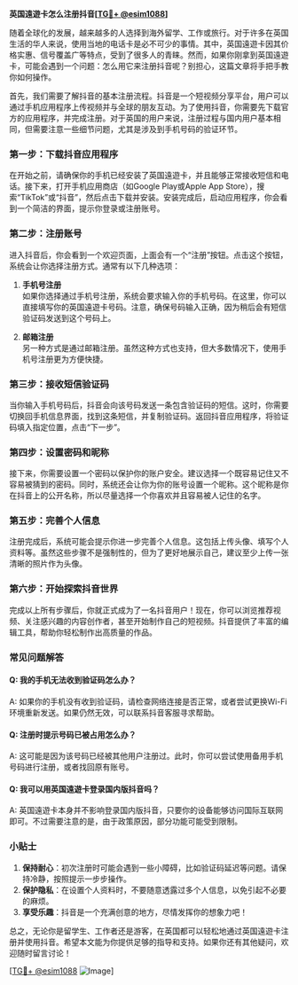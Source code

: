 **英国遠遊卡怎么注册抖音[[TG💪+ @esim1088](https://t.me/s/esim1088)]**

随着全球化的发展，越来越多的人选择到海外留学、工作或旅行。对于许多在英国生活的华人来说，使用当地的电话卡是必不可少的事情。其中，英国遠遊卡因其价格实惠、信号覆盖广等特点，受到了很多人的青睐。然而，如果你刚拿到英国遠遊卡，可能会遇到一个问题：怎么用它来注册抖音呢？别担心，这篇文章将手把手教你如何操作。

首先，我们需要了解抖音的基本注册流程。抖音是一个短视频分享平台，用户可以通过手机应用程序上传视频并与全球的朋友互动。为了使用抖音，你需要先下载官方的应用程序，并完成注册。对于英国的用户来说，注册过程与国内用户基本相同，但需要注意一些细节问题，尤其是涉及到手机号码的验证环节。

### **第一步：下载抖音应用程序**

在开始之前，请确保你的手机已经安装了英国遠遊卡，并且能够正常接收短信和电话。接下来，打开手机应用商店（如Google Play或Apple App Store），搜索“TikTok”或“抖音”，然后点击下载并安装。安装完成后，启动应用程序，你会看到一个简洁的界面，提示你登录或注册账号。

### **第二步：注册账号**

进入抖音后，你会看到一个欢迎页面，上面会有一个“注册”按钮。点击这个按钮，系统会让你选择注册方式。通常有以下几种选项：

1. **手机号注册**  
   如果你选择通过手机号注册，系统会要求输入你的手机号码。在这里，你可以直接填写你的英国遠遊卡号码。注意，确保号码输入正确，因为稍后会有短信验证码发送到这个号码上。

2. **邮箱注册**  
   另一种方式是通过邮箱注册。虽然这种方式也支持，但大多数情况下，使用手机号注册更为方便快捷。

### **第三步：接收短信验证码**

当你输入手机号码后，抖音会向该号码发送一条包含验证码的短信。这时，你需要切换回手机信息界面，找到这条短信，并复制验证码。返回抖音应用程序，将验证码填入指定位置，点击“下一步”。

### **第四步：设置密码和昵称**

接下来，你需要设置一个密码以保护你的账户安全。建议选择一个既容易记住又不容易被猜到的密码。同时，系统还会让你为你的账号设置一个昵称。这个昵称是你在抖音上的公开名称，所以尽量选择一个你喜欢并且容易被人记住的名字。

### **第五步：完善个人信息**

注册完成后，系统可能会提示你进一步完善个人信息。这包括上传头像、填写个人资料等。虽然这些步骤不是强制性的，但为了更好地展示自己，建议至少上传一张清晰的照片作为头像。

### **第六步：开始探索抖音世界**

完成以上所有步骤后，你就正式成为了一名抖音用户！现在，你可以浏览推荐视频、关注感兴趣的内容创作者，甚至开始制作自己的短视频。抖音提供了丰富的编辑工具，帮助你轻松制作出高质量的作品。

### **常见问题解答**

#### Q: 我的手机无法收到验证码怎么办？
A: 如果你的手机没有收到验证码，请检查网络连接是否正常，或者尝试更换Wi-Fi环境重新发送。如果仍然无效，可以联系抖音客服寻求帮助。

#### Q: 注册时提示号码已被占用怎么办？
A: 这可能是因为该号码已经被其他用户注册过。此时，你可以尝试使用备用手机号码进行注册，或者找回原有账号。

#### Q: 我可以用英国遠遊卡登录国内版抖音吗？
A: 英国遠遊卡本身并不影响登录国内版抖音，只要你的设备能够访问国际互联网即可。不过需要注意的是，由于政策原因，部分功能可能受到限制。

### **小贴士**

1. **保持耐心**：初次注册时可能会遇到一些小障碍，比如验证码延迟等问题。请保持冷静，按照提示一步步操作。
2. **保护隐私**：在设置个人资料时，不要随意透露过多个人信息，以免引起不必要的麻烦。
3. **享受乐趣**：抖音是一个充满创意的地方，尽情发挥你的想象力吧！

总之，无论你是留学生、工作者还是游客，在英国都可以轻松地通过英国遠遊卡注册并使用抖音。希望本文能为你提供足够的指导和支持。如果你还有其他疑问，欢迎随时留言讨论！

[[TG💪+ @esim1088](https://t.me/s/esim1088) ![Image](https://i.postimg.cc/4NQfJmqS/Snipaste-2025-05-13-00-14-12.png)]